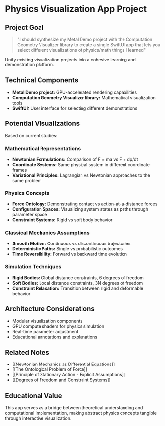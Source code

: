 # Physics Visualization App Project

## Project Goal

> "I should synthesize my Metal Demo project with the Computation Geometry Visualizer library to create a single SwiftUI app that lets you select different visualizations of physics/math things I learned"

Unify existing visualization projects into a cohesive learning and demonstration platform.

## Technical Components

- **Metal Demo project:** GPU-accelerated rendering capabilities
- **Computation Geometry Visualizer library:** Mathematical visualization tools
- **SwiftUI:** User interface for selecting different demonstrations

## Potential Visualizations

Based on current studies:

### Mathematical Representations
- **Newtonian Formulations:** Comparison of F = ma vs F = dp/dt
- **Coordinate Systems:** Same physical system in different coordinate frames
- **Variational Principles:** Lagrangian vs Newtonian approaches to the same problem

### Physics Concepts
- **Force Ontology:** Demonstrating contact vs action-at-a-distance forces
- **Configuration Spaces:** Visualizing system states as paths through parameter space
- **Constraint Systems:** Rigid vs soft body behavior

### Classical Mechanics Assumptions
- **Smooth Motion:** Continuous vs discontinuous trajectories
- **Deterministic Paths:** Single vs probabilistic outcomes
- **Time Reversibility:** Forward vs backward time evolution

### Simulation Techniques
- **Rigid Bodies:** Global distance constraints, 6 degrees of freedom
- **Soft Bodies:** Local distance constraints, 3N degrees of freedom
- **Constraint Relaxation:** Transition between rigid and deformable behavior

## Architecture Considerations

- Modular visualization components
- GPU compute shaders for physics simulation
- Real-time parameter adjustment
- Educational annotations and explanations

## Related Notes

- [[Newtonian Mechanics as Differential Equations]]
- [[The Ontological Problem of Force]]
- [[Principle of Stationary Action - Explicit Assumptions]]
- [[Degrees of Freedom and Constraint Systems]]

## Educational Value

This app serves as a bridge between theoretical understanding and computational implementation, making abstract physics concepts tangible through interactive visualization.